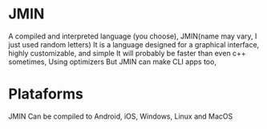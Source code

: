 # JMIN
A compiled and interpreted language (you choose), 
JMIN(name may vary, I just used random letters) It is a language designed for a graphical interface, highly customizable, and simple
It will probably be faster than even c++ sometimes, Using optimizers
But JMIN can make CLI apps too, 

# Plataforms
JMIN Can be compiled to Android, iOS, Windows, Linux and MacOS
